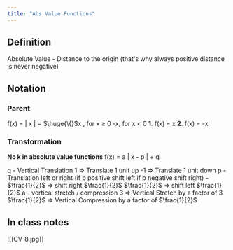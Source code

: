 ```yaml
---
title: "Abs Value Functions"
---
```

## Definition

Absolute Value - Distance to the origin (that's why always positive distance is never negative)

## Notation

### Parent

f(x) = | x | = $\huge{\{}$x , for x $\geq$ 0
				   -x, for x < 0
**1**. f(x) = x
**2**. f(x) = -x

### Transformation 

**No k in absolute value functions**
f(x) = a | x - p | + q

q - Vertical Translation
	1 => Translate 1 unit up
	-1 => Translate 1 unit down
p - Translation left or right (if p positive shift left if p negative shift right) 
	- $\frac{1}{2}$ => shift right $\frac{1}{2}$ 
	 $\frac{1}{2}$ => shift left $\frac{1}{2}$
a - vertical stretch / compression
	3 => Vertical Stretch by a factor of 3
	$\frac{1}{2}$ => Vertical Compression by a factor of $\frac{1}{2}$ 

## In class notes

![[CV-8.jpg]]
